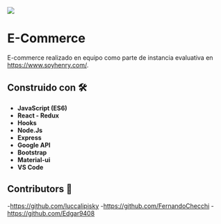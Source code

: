 <p align='left'>
    <img src='https://i.postimg.cc/qvqCzt3R/logosixbeer.png' </img>
</p>

# E-Commerce
E-commerce realizado en equipo como parte de instancia evaluativa en https://www.soyhenry.com/.

## Construido con 🛠️
* **JavaScript (ES6)**
* **React - Redux**
* **Hooks**
* **Node.Js**
* **Express**
* **Google API**
* **Bootstrap**
* **Material-ui**
* **VS Code**

## Contributors 🚀

-https://github.com/luccalipisky
-https://github.com/FernandoChecchi
-https://github.com/Edgar9408

